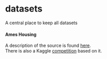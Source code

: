 # datasets
A central place to keep all datasets

#### Ames Housing
A description of the source is found [here](https://ww2.amstat.org/publications/jse/v19n3/decock.pdf).  
There is also a Kaggle [competition](https://www.kaggle.com/c/house-prices-advanced-regression-techniques) based on it.  
